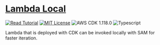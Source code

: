 # [Lambda Local](https://apoorv.blog/run-lambda-locally-cdk-sam/)

[![Read Tutorial](https://badgen.now.sh/badge/Read/Tutorial/purple)](https://apoorv.blog/run-lambda-locally-cdk-sam/)
[![MIT License](https://badgen.now.sh/badge/License/MIT/blue)](https://github.com/apoorvmote/cdk-examples/blob/master/License.md)
![AWS CDK 1.118.0](https://badgen.net/badge/aws-cdk/1.118.0/yellow)
![Typescript](https://badgen.net/badge/icon/typescript?icon=typescript&label)

Lambda that is deployed with CDK can be invoked locally with SAM for faster iteration.